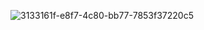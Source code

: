 ![3133161f-e8f7-4c80-bb77-7853f37220c5](https://github.com/Gdawgoriginal/happy-birthday-MINSARAM/assets/132225056/6210c359-2829-40d9-af4e-b1ba68427b3a)
